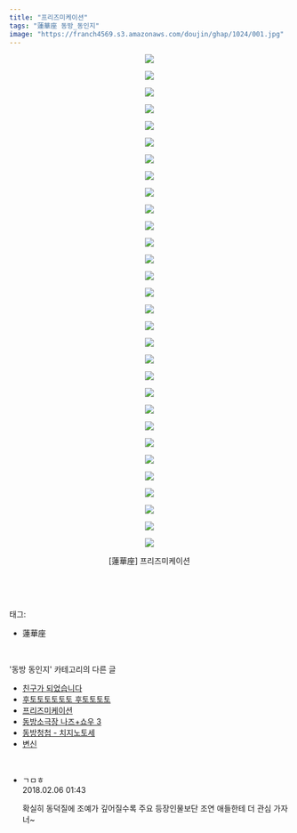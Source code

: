 ```yaml
---
title: "프리즈미케이션"
tags: "蓮華座 동방_동인지"
image: "https://franch4569.s3.amazonaws.com/doujin/ghap/1024/001.jpg"
---
```

<div class="article">
<p style="text-align: center; clear: none; float: none;"><img src="{{ site.imgserver2 }}/ghap/1024/001.jpg"/></p>
<p style="text-align: center; clear: none; float: none;"><img src="{{ site.imgserver2 }}/ghap/1024/002.jpg"/></p>
<p style="text-align: center; clear: none; float: none;"><img src="{{ site.imgserver2 }}/ghap/1024/003.jpg"/></p>
<p style="text-align: center; clear: none; float: none;"><img src="{{ site.imgserver2 }}/ghap/1024/004.jpg"/></p>
<p style="text-align: center; clear: none; float: none;"><img src="{{ site.imgserver2 }}/ghap/1024/005.jpg"/></p>
<p style="text-align: center; clear: none; float: none;"><img src="{{ site.imgserver2 }}/ghap/1024/006.jpg"/></p>
<p style="text-align: center; clear: none; float: none;"><img src="{{ site.imgserver2 }}/ghap/1024/007.jpg"/></p>
<p style="text-align: center; clear: none; float: none;"><img src="{{ site.imgserver2 }}/ghap/1024/008.jpg"/></p>
<p style="text-align: center; clear: none; float: none;"><img src="{{ site.imgserver2 }}/ghap/1024/009.jpg"/></p>
<p style="text-align: center; clear: none; float: none;"><img src="{{ site.imgserver2 }}/ghap/1024/010.jpg"/></p>
<p style="text-align: center; clear: none; float: none;"><img src="{{ site.imgserver2 }}/ghap/1024/011.jpg"/></p>
<p style="text-align: center; clear: none; float: none;"><img src="{{ site.imgserver2 }}/ghap/1024/012.jpg"/></p>
<p style="text-align: center; clear: none; float: none;"><img src="{{ site.imgserver2 }}/ghap/1024/013.jpg"/></p>
<p style="text-align: center; clear: none; float: none;"><img src="{{ site.imgserver2 }}/ghap/1024/014.jpg"/></p>
<p style="text-align: center; clear: none; float: none;"><img src="{{ site.imgserver2 }}/ghap/1024/015.jpg"/></p>
<p style="text-align: center; clear: none; float: none;"><img src="{{ site.imgserver2 }}/ghap/1024/016.jpg"/></p>
<p style="text-align: center; clear: none; float: none;"><img src="{{ site.imgserver2 }}/ghap/1024/017.jpg"/></p>
<p style="text-align: center; clear: none; float: none;"><img src="{{ site.imgserver2 }}/ghap/1024/018.jpg"/></p>
<p style="text-align: center; clear: none; float: none;"><img src="{{ site.imgserver2 }}/ghap/1024/019.jpg"/></p>
<p style="text-align: center; clear: none; float: none;"><img src="{{ site.imgserver2 }}/ghap/1024/020.jpg"/></p>
<p style="text-align: center; clear: none; float: none;"><img src="{{ site.imgserver2 }}/ghap/1024/021.jpg"/></p>
<p style="text-align: center; clear: none; float: none;"><img src="{{ site.imgserver2 }}/ghap/1024/022.jpg"/></p>
<p style="text-align: center; clear: none; float: none;"><img src="{{ site.imgserver2 }}/ghap/1024/023.jpg"/></p>
<p style="text-align: center; clear: none; float: none;"><img src="{{ site.imgserver2 }}/ghap/1024/024.jpg"/></p>
<p style="text-align: center; clear: none; float: none;"><img src="{{ site.imgserver2 }}/ghap/1024/025.jpg"/></p>
<p style="text-align: center; clear: none; float: none;"><img src="{{ site.imgserver2 }}/ghap/1024/026.jpg"/></p>
<p style="text-align: center; clear: none; float: none;"><img src="{{ site.imgserver2 }}/ghap/1024/027.jpg"/></p>
<p style="text-align: center; clear: none; float: none;"><img src="{{ site.imgserver2 }}/ghap/1024/028.jpg"/></p>
<p style="text-align: center; clear: none; float: none;"><img src="{{ site.imgserver2 }}/ghap/1024/029.jpg"/></p>
<p style="text-align: center; clear: none; float: none;"><img src="{{ site.imgserver2 }}/ghap/1024/030.jpg"/></p>
<p style="text-align: center; clear: none; float: none;">[蓮華座] 프리즈미케이션</p>
<p><br/></p>
</div><br/>
<div class="tagTrail">
<p>태그: </p>
<ul>
<li>蓮華座</li>
</ul>
</div><br/>
<div class="another">
<p>'동방 동인지' 카테고리의 다른 글</p>
<ul>
<li><a href="/ghap_1026">친구가 되었습니다</a></li>
<li><a href="/ghap_1025">후토토토토토토 후토토토토</a></li>
<li><a href="/ghap_1024">프리즈미케이션</a></li>
<li><a href="/ghap_1023">동방소극장 나즈+쇼우 3</a></li>
<li><a href="/ghap_1022">동방청첩 - 치지노토세</a></li>
<li><a href="/ghap_1021">변신</a></li>
</ul>
</div><br/>
<div class="cb_module cb_fluid">
<div class="cb_wrt cb_profile">
<div class="comment">
<ul>
<li class="cb_thumb_off" id="comment15193218">
<div class="cb_comment_area">
<div class="cb_info_area">
<div class="cb_section">
<span class="cb_nick_name">ㄱㅁㅎ</span>
</div>
<div class="cb_section">
<span class="cb_date">2018.02.06 01:43 </span>
</div>
</div>
<div class="cb_dsc_comment">
<p class="cb_dsc">
											확실히 동덕질에 조예가 깊어질수록 주요 등장인물보단 조연 애들한테 더 관심 가자너~
										</p>
</div>
</div></li>
</ul>
</div>
</div><!-- commentList close -->
</div><br/>
